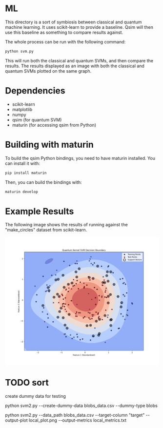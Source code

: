 # ML

This directory is a sort of symbiosis between classical and quantum machine learning. It uses scikit-learn to provide a baseline.
Qsim will then use this baseline as something to compare results against. 


The whole process can be run with the following command:

```bash
python svm.py
```

This will run both the classical and quantum SVMs, and then compare the results. The results displayed as an image with 
both the classical and quantum SVMs plotted on the same graph.


# Dependencies
- scikit-learn
- matplotlib
- numpy
- qsim (for quantum SVM)
- maturin (for accessing qsim from Python)

# Building with maturin

To build the qsim Python bindings, you need to have maturin installed. You can install it with:

```bash
pip install maturin
```

Then, you can build the bindings with:

```bash
maturin develop
```

# Example Results

The following image shows the results of running against the "make_circles" dataset from scikit-learn.

![SVM Results](results/local_plot.png)

# TODO sort

create dummy data for testing

python svm2.py --create-dummy-data blobs_data.csv --dummy-type blobs

python svm2.py --data_path blobs_data.csv --target-column "target" --output-plot local_plot.png --output-metrics local_metrics.txt